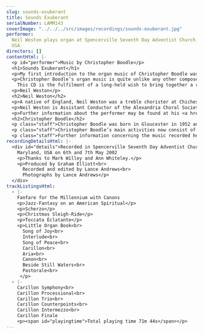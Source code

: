 ```yaml
---
slug: sounds-exuberant
title: Sounds Exuberant
serialNumber: LAMM143
coverImage: "../../../src/images/recordings/sounds-exuberant.jpg"
performer:
  Neil Weston plays organ at Spencerville Seventh Day Adventist Church, Maryland,
  USA
directors: []
contentHtml: |-
  <p id="performer">Music by Christopher Boodle</p>
  <h1>Sounds Exuberant</h1>
  <p>My first introduction to the organ music of Christopher Boodle was in 1998 while browsing the shelves of a music store in London. I came across a copy of Toccata Éclatante and was immediately struck by the vigour of its writing and the creativity of its musical ideas. I was also thrilled to see that it was so obviously written with the player in mind, and that it would work smoothly and effectively on most instruments. I bought the piece, learned it, and subsequently gave its first broadcast performance on BBC Radio 3 in December 1998. Shortly after the broadcast, the composer and I made contact and I was introduced to more of his music, and thus began a fruitful and creative relationship between composer and performer.</p>
  <p>Christopher Boodle’s organ music is quite unlike any other composer’s with which I am familiar. It runs the gamut of creative design: sometimes it is stark and earthy; at other times lyrical and tender. It is often uncompromising in its tonality, but it is never humdrum or predictable. It is typified by driving rhythm, with frequent repeated chords and ostinato figures. The music is often witty, and the allusions to the melodies or style of other composers never fails to give delight to both performer and audience. Christopher Boodle uses the organ as a powerful resource, and he paints a broad and vivid canvas contrasting unusual colours and unexpected sonorities with the immense joy and verve of some of the most exciting organ music I have been privileged to play.<br>
    This CD is the fulfilment of a long-held wish to bring together a representative collection of some of Christopher Boodle’s best work. The pieces on this recording span nearly twenty years of creative endeavour. They are extremely varied, and there is certainly something for everyone here: even for those who are not particularly engaged by contemporary organ works. This is one of the great gifts of this music. It is accessible, engaging, and exciting. I hope that the new audience gained through the release of this recording will find the music as rewarding as those audiences who have heard it so far.</p>
  <p>Neil Weston</p>
  <h2>Neil Weston</h2>
  <p>A native of England, Neil Weston was a treble chorister at Chichester Cathedral and an entrance scholar in music at Harrow School. He went on to study at the Universities of Oxford and London, and at the Royal Academy of Music. He also holds the Associateship Diploma of the Royal College of Music, and is a Fellow of the Royal College of Organists. For four years he was Assistant Master of the Music at Chelmsford Cathedral, before moving to the United States. He has held positions at two Episcopal churches in the Washington, DC area, and is currently the Director of Liturgical Music at St. Ambrose Catholic Church in Annandale, Virginia. He is active as a conductor and performer and has appeared as a soloist, continuo player, and conductor in the Kennedy Center, the National Cathedral, and other major venues in the city. He was awarded second prize in the final of the AGO National Competition in Organ Improvisation in July 2002.</p>
  <p>Neil Weston is Assistant Conductor of the Alexandria Choral Society; Keyboard Artist of the Washington Pro Musica Chamber Orchestra; and organ teacher at Northern Virginia Community College.</p>
  <p>Further information about the performer may be found at his <a href="http://www.neilweston.com/">website</a>.</p>
  <h2>Christopher Boodle</h2>
  <p class="staff">Christopher Boodle was born in Gloucester in 1952 and received his musical education at New College, Oxford, and the Royal College of Music in London. During his student years he gained the A.R.C.M. and F.R.C.O. diplomas, in addition to receiving first prize in the Incorporated Association of Organists Competition in 1974. For six years he lived in Belfast, Northern Ireland, combining the post of Assistant Cathedral Organist with teaching, and conducting a choral society. In 1983 he moved back to England where he is active on a self-employed basis.</p>
  <p class="staff">Christopher Boodle’s main activities now consist of solo organ-playing and composing. With regard to the former, performing venues have included festivals at Ross-on-Wye, Guiting Power, and the Three Choirs Festival; engagements abroad have included the Uster Festival in Switzerland. Compositions include three symphonies, much organ music, a Passiontide oratorio, a dramatic Cantata “Death of a Martyr” plus many chamber and church works. Christopher Boodle is now an Associate member of the Performing Rights Society, and Chairman of the Stroud Festival.</p>
  <p class="staff">Further information concerning the music recorded here may be obtained direct from the composer by <a href="https://web.archive.org/web/20120720022542/mailto:neilweston@neilweston.com"> email</a>.</p>
recordingDetailsHtml: |-
  <div id="details">Recorded in Spencerville Seventh Day Adventist Church<br>
    Maryland, USA on 6th and 7th May 2002
    <p>Thanks to Mark Willey and Ann Whiteley.</p>
    <p>Produced by Graham Elliott<br>
      Recorded and edited by Lance Andrews<br>
      Photographs by Lance Andrews</p>
  </div>
trackListingsHtml:
  - |-
    Fanfare for the Millennium with Canons
    <p>Jazz-Fantasy on an American Spiritual</p>
    <p>Scherzo</p>
    <p>Christmas Sleigh-Ride</p>
    <p>Toccata Éclatante</p>
    <p>Little Organ Book<br>
      Song of Joy<br>
      Interlude<br>
      Song of Peace<br>
      Carillon<br>
      Aria<br>
      Canon<br>
      Beside Still Waters<br>
      Pastorale<br>
     </p>
  - |-
    Carillon Symphony<br>
    Carillon Processional<br>
    Carillon Trio<br>
    Carillon Counterpoints<br>
    Carillon Intermezzo<br>
    Carillon Finale
    <p><span id="playingtime">Total playing time 71m 44s</span></p>
---
```

